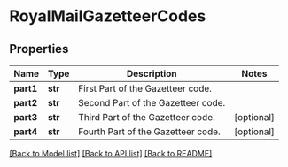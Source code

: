 # RoyalMailGazetteerCodes

## Properties
Name | Type | Description | Notes
------------ | ------------- | ------------- | -------------
**part1** | **str** | First Part of the Gazetteer code. | 
**part2** | **str** | Second Part of the Gazetteer code. | 
**part3** | **str** | Third Part of the Gazetteer code. | [optional] 
**part4** | **str** | Fourth Part of the Gazetteer code. | [optional] 

[[Back to Model list]](../README.md#documentation-for-models) [[Back to API list]](../README.md#documentation-for-api-endpoints) [[Back to README]](../README.md)

